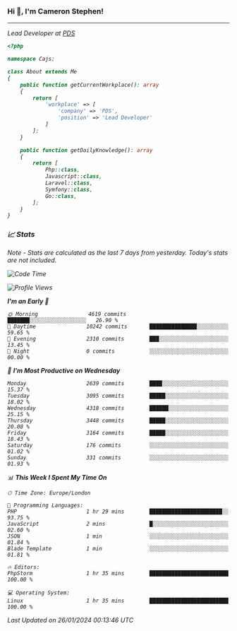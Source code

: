 ### Hi 👋, I'm Cameron Stephen!
<hr>
<p><em>Lead Developer at <a href="https://prindatasolutions.co.uk">PDS</a></p>


```php
<?php

namespace Cajs;

class About extends Me
{
    public function getCurrentWorkplace(): array
    {
        return [
            'workplace' => [
                'company' => 'PDS',
                'position' => 'Lead Developer'
            ]
        ];
    }

    public function getDailyKnowledge(): array
    {
        return [
            Php::class,
            Javascript::class,
            Laravel::class,
            Symfony::class,
            Go::class,
        ];
    }
}
```

### 📈 Stats
<p><em>Note - Stats are calculated as the last 7 days from yesterday. Today's stats are not included.</em></p>


<!--START_SECTION:waka-->
![Code Time](http://img.shields.io/badge/Code%20Time-3%2C646%20hrs%206%20mins-blue)

![Profile Views](http://img.shields.io/badge/Profile%20Views-0-blue)

**I'm an Early 🐤** 

```text
🌞 Morning                4619 commits        ███████░░░░░░░░░░░░░░░░░░   26.90 % 
🌆 Daytime                10242 commits       ███████████████░░░░░░░░░░   59.65 % 
🌃 Evening                2310 commits        ███░░░░░░░░░░░░░░░░░░░░░░   13.45 % 
🌙 Night                  0 commits           ░░░░░░░░░░░░░░░░░░░░░░░░░   00.00 % 
```
📅 **I'm Most Productive on Wednesday** 

```text
Monday                   2639 commits        ████░░░░░░░░░░░░░░░░░░░░░   15.37 % 
Tuesday                  3095 commits        █████░░░░░░░░░░░░░░░░░░░░   18.02 % 
Wednesday                4318 commits        ██████░░░░░░░░░░░░░░░░░░░   25.15 % 
Thursday                 3448 commits        █████░░░░░░░░░░░░░░░░░░░░   20.08 % 
Friday                   3164 commits        █████░░░░░░░░░░░░░░░░░░░░   18.43 % 
Saturday                 176 commits         ░░░░░░░░░░░░░░░░░░░░░░░░░   01.02 % 
Sunday                   331 commits         ░░░░░░░░░░░░░░░░░░░░░░░░░   01.93 % 
```


📊 **This Week I Spent My Time On** 

```text
🕑︎ Time Zone: Europe/London

💬 Programming Languages: 
PHP                      1 hr 29 mins        ███████████████████████░░   93.75 % 
JavaScript               2 mins              █░░░░░░░░░░░░░░░░░░░░░░░░   02.60 % 
JSON                     1 min               ░░░░░░░░░░░░░░░░░░░░░░░░░   01.84 % 
Blade Template           1 min               ░░░░░░░░░░░░░░░░░░░░░░░░░   01.81 % 

🔥 Editors: 
PhpStorm                 1 hr 35 mins        █████████████████████████   100.00 % 

💻 Operating System: 
Linux                    1 hr 35 mins        █████████████████████████   100.00 % 
```


 Last Updated on 26/01/2024 00:13:46 UTC
<!--END_SECTION:waka-->
